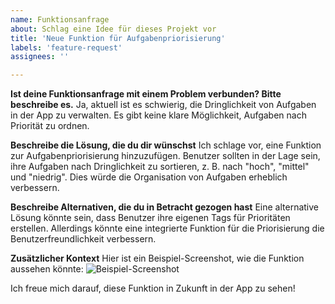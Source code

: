 ```yaml
---
name: Funktionsanfrage
about: Schlag eine Idee für dieses Projekt vor
title: 'Neue Funktion für Aufgabenpriorisierung'
labels: 'feature-request'
assignees: ''

---
```


**Ist deine Funktionsanfrage mit einem Problem verbunden? Bitte beschreibe es.**
Ja, aktuell ist es schwierig, die Dringlichkeit von Aufgaben in der App zu verwalten. Es gibt keine klare Möglichkeit, Aufgaben nach Priorität zu ordnen.

**Beschreibe die Lösung, die du dir wünschst**
Ich schlage vor, eine Funktion zur Aufgabenpriorisierung hinzuzufügen. Benutzer sollten in der Lage sein, ihre Aufgaben nach Dringlichkeit zu sortieren, z. B. nach "hoch", "mittel" und "niedrig". Dies würde die Organisation von Aufgaben erheblich verbessern.

**Beschreibe Alternativen, die du in Betracht gezogen hast**
Eine alternative Lösung könnte sein, dass Benutzer ihre eigenen Tags für Prioritäten erstellen. Allerdings könnte eine integrierte Funktion für die Priorisierung die Benutzerfreundlichkeit verbessern.

**Zusätzlicher Kontext**
Hier ist ein Beispiel-Screenshot, wie die Funktion aussehen könnte:
![Beispiel-Screenshot](link-zum-screenshot)

Ich freue mich darauf, diese Funktion in Zukunft in der App zu sehen!
